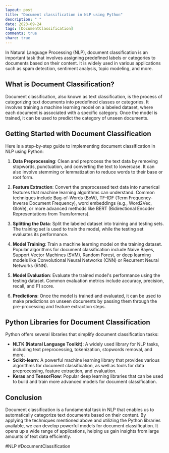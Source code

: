 ```yaml
---
layout: post
title: "Document classification in NLP using Python"
description: " "
date: 2023-09-24
tags: [DocumentClassification]
comments: true
share: true
---
```


In Natural Language Processing (NLP), document classification is an important task that involves assigning predefined labels or categories to documents based on their content. It is widely used in various applications such as spam detection, sentiment analysis, topic modeling, and more.

## What is Document Classification?

Document classification, also known as text classification, is the process of categorizing text documents into predefined classes or categories. It involves training a machine learning model on a labeled dataset, where each document is associated with a specific category. Once the model is trained, it can be used to predict the category of unseen documents.

## Getting Started with Document Classification

Here is a step-by-step guide to implementing document classification in NLP using Python:

1. **Data Preprocessing**: Clean and preprocess the text data by removing stopwords, punctuation, and converting the text to lowercase. It can also involve stemming or lemmatization to reduce words to their base or root form.

2. **Feature Extraction**: Convert the preprocessed text data into numerical features that machine learning algorithms can understand. Common techniques include Bag-of-Words (BoW), TF-IDF (Term Frequency-Inverse Document Frequency), word embeddings (e.g., Word2Vec, GloVe), or more advanced methods like BERT (Bidirectional Encoder Representations from Transformers).

3. **Splitting the Data**: Split the labeled dataset into training and testing sets. The training set is used to train the model, while the testing set evaluates its performance.

4. **Model Training**: Train a machine learning model on the training dataset. Popular algorithms for document classification include Naive Bayes, Support Vector Machines (SVM), Random Forest, or deep learning models like Convolutional Neural Networks (CNN) or Recurrent Neural Networks (RNN).

5. **Model Evaluation**: Evaluate the trained model's performance using the testing dataset. Common evaluation metrics include accuracy, precision, recall, and F1 score.

6. **Predictions**: Once the model is trained and evaluated, it can be used to make predictions on unseen documents by passing them through the pre-processing and feature extraction steps.

## Python Libraries for Document Classification

Python offers several libraries that simplify document classification tasks:

- **NLTK (Natural Language Toolkit)**: A widely used library for NLP tasks, including text preprocessing, tokenization, stopwords removal, and more.
- **Scikit-learn**: A powerful machine learning library that provides various algorithms for document classification, as well as tools for data preprocessing, feature extraction, and evaluation.
- **Keras** and **TensorFlow**: Popular deep learning libraries that can be used to build and train more advanced models for document classification.

## Conclusion

Document classification is a fundamental task in NLP that enables us to automatically categorize text documents based on their content. By applying the techniques mentioned above and utilizing the Python libraries available, we can develop powerful models for document classification. It opens up a wide range of applications, helping us gain insights from large amounts of text data efficiently.

#NLP #DocumentClassification